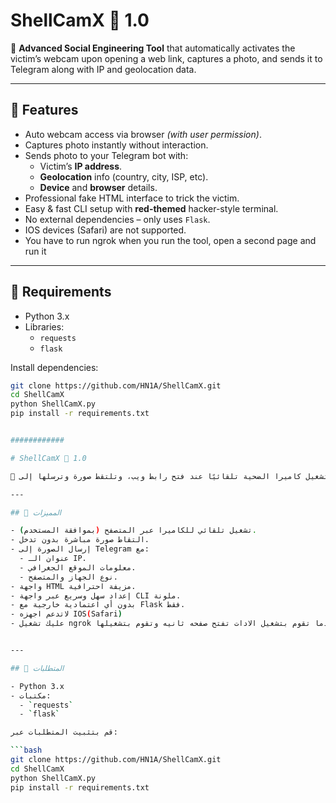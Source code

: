 # ShellCamX 🔴 1.0

📸 **Advanced Social Engineering Tool** that automatically activates the victim’s webcam upon opening a web link, captures a photo, and sends it to Telegram along with IP and geolocation data.

---

## 🚀 Features

- Auto webcam access via browser *(with user permission)*.
- Captures photo instantly without interaction.
- Sends photo to your Telegram bot with:
  - Victim’s **IP address**.
  - **Geolocation** info (country, city, ISP, etc).
  - **Device** and **browser** details.
- Professional fake HTML interface to trick the victim.
- Easy & fast CLI setup with **red-themed** hacker-style terminal.
- No external dependencies – only uses `Flask`.
- IOS devices (Safari) are not supported.
- You have to run ngrok when you run the tool, open a second page and run it 
---

## 🧰 Requirements

- Python 3.x
- Libraries:
  - `requests`
  - `flask`

Install dependencies:

```bash
git clone https://github.com/HN1A/ShellCamX.git
cd ShellCamX
python ShellCamX.py
pip install -r requirements.txt


############

# ShellCamX 🔴 1.0

📸 أداة اختراق اجتماعي متقدمة تقوم بتشغيل كاميرا الضحية تلقائيًا عند فتح رابط ويب، وتلتقط صورة وترسلها إلى Telegram مع معلومات الـ IP والموقع الجغرافي.

---

## 🚀 المميزات

- تشغيل تلقائي للكاميرا عبر المتصفح (بموافقة المستخدم).
- التقاط صورة مباشرة بدون تدخل.
- إرسال الصورة إلى Telegram مع:
  - عنوان الـ IP.
  - معلومات الموقع الجغرافي.
  - نوع الجهاز والمتصفح.
- واجهة HTML مزيفة احترافية.
- إعداد سهل وسريع عبر واجهة CLI ملونة.
- بدون أي اعتمادية خارجية مع Flask فقط.
- لاتدعم اجهزه IOS(Safari)
- عليك تشغيل ngrok عندما تقوم بتشغيل الادات تفتح صفحه ثانيه وتقوم بتشغيلها 


---

## 🧰 المتطلبات

- Python 3.x
- مكتبات:
  - `requests`
  - `flask`

قم بتثبيت المتطلبات عبر:

```bash
git clone https://github.com/HN1A/ShellCamX.git
cd ShellCamX
python ShellCamX.py
pip install -r requirements.txt
